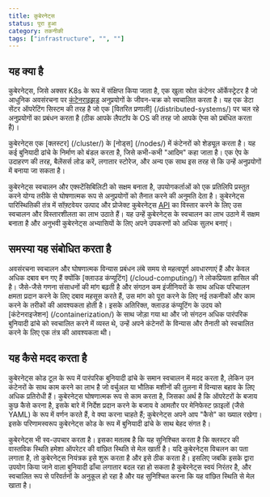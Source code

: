 ```yaml
---
title: कुबेरनेट्स
status: पूरा हुआ
category: तकनीकी
tags: ["infrastructure", "", ""]
---
```


## यह क्या है

कुबेरनेट्स, जिसे अक्सर K8s के रूप में संक्षिप्त किया जाता है, एक खुला स्रोत कंटेनर ऑर्केस्ट्रेटर है जो
आधुनिक अवसंरचना पर [कंटेनराइझड़](/container/) अनुप्रयोगों के जीवन-चक्र को स्वचालित करता है।
यह एक डेटा सेंटर ऑपरेटिंग सिस्टम की तरह है जो एक [वितरित प्रणाली] (/distributed-systems/) पर चल रहे अनुप्रयोगों का प्रबंधन करता है
(ठीक आपके लैपटॉप के OS की तरह जो आपके ऐप्स को प्रबंधित करता है)। 

कुबेरनेट्स एक [क्लस्टर] (/cluster/) के [नोड्स] (/nodes/) में कंटेनरों को शेड्यूल करता है। 
यह कई बुनियादी ढांचे के निर्माण को बंडल करता है, जिसे कभी-कभी "आदिम" कहा जाता है।
एक ऐप के उदाहरण की तरह, बैलेंसर्स लोड करें, लगातार स्टोरेज, और अन्य एक साथ
इस तरह से कि उन्हें अनुप्रयोगों में बनाया जा सकता है। 

कुबेरनेट्स स्वचालन और एक्स्टेंसिबिलिटी को सक्षम बनाता है,
उपयोगकर्ताओं को एक प्रतिलिपि प्रस्तुत करने योग्य तरीके से घोषणात्मक रूप से अनुप्रयोगों को तैनात करने की अनुमति देता है। 
कुबेरनेट्स पारिस्थितिकी तंत्र में सॉफ़्टवेयर उत्पाद और प्रोजेक्ट कुबेरनेट्स [API](/application-programming-interface/) का विस्तार करने के लिए उस स्वचालन और विस्तारशीलता का लाभ उठाते हैं।
यह उन्हें कुबेरनेट्स के स्वचालन का लाभ उठाने में सक्षम बनाता है और
अनुभवी कुबेरनेट्स अभ्यासियों के लिए अपने उपकरणों को अधिक सुलभ बनाएं।

## समस्या यह संबोधित करता है

अवसंरचना स्वचालन और घोषणात्मक विन्यास प्रबंधन लंबे समय से महत्वपूर्ण अवधारणाएं हैं और केवल अधिक दबाव बन गए हैं क्योंकि [क्लाउड कंप्यूटिंग] (/cloud-computing/) ने लोकप्रियता हासिल की है। 
जैसे-जैसे गणना संसाधनों की मांग बढ़ती है और संगठन कम इंजीनियरों के साथ अधिक परिचालन क्षमता प्रदान करने के लिए दबाव महसूस करते हैं, उस मांग को पूरा करने के लिए नई तकनीकों और काम करने के तरीकों की आवश्यकता होती है। 
इसके अतिरिक्त, क्लाउड कंप्यूटिंग के उदय को [कंटेनराइजेशन] (/containerization/) के साथ जोड़ा गया था और जो संगठन अधिक पारंपरिक बुनियादी ढांचे को स्वचालित करने में व्यस्त थे, उन्हें अपने कंटेनरों के विन्यास और तैनाती को स्वचालित करने के लिए एक तंत्र की आवश्यकता थी।

## यह कैसे मदद करता है

कुबेरनेट्स कोड टूल के रूप में पारंपरिक बुनियादी ढांचे के समान स्वचालन में मदद करता है, लेकिन उन कंटेनरों के साथ काम करने का लाभ है जो वर्चुअल या भौतिक मशीनों की तुलना में विन्यास बहाव के लिए अधिक प्रतिरोधी हैं।
कुबेरनेट्स घोषणात्मक रूप से काम करता है, जिसका अर्थ है कि ऑपरेटरों के बजाय कुछ कैसे करना है, इसके बारे में निर्देश प्रदान करने के बजाय वे आमतौर पर मेनिफेस्ट फ़ाइलों (जैसे YAML) के रूप में वर्णन करते हैं, वे क्या करना चाहते हैं; 
कुबेरनेट्स अपने आप "कैसे" का ख्याल रखेगा। इसके परिणामस्वरूप कुबेरनेट्स कोड के रूप में बुनियादी ढांचे के साथ बेहद संगत है।

कुबेरनेट्स भी स्व-उपचार करता है। 
इसका मतलब है कि यह सुनिश्चित करता है कि क्लस्टर की वास्तविक स्थिति हमेशा ऑपरेटर की वांछित स्थिति से मेल खाती है।
यदि कुबेरनेट्स विचलन का पता लगाता है, तो कुबेरनेट्स नियंत्रक इसे शुरू करता है और इसे ठीक करता है। 
इसलिए जबकि इसके द्वारा उपयोग किया जाने वाला बुनियादी ढाँचा लगातार बदल रहा हो सकता है
कुबेरनेट्स स्वयं निरंतर है, और स्वचालित रूप से परिवर्तनों के अनुकूल हो रहा है और
यह सुनिश्चित करना कि यह वांछित स्थिति से मेल खाता है।
